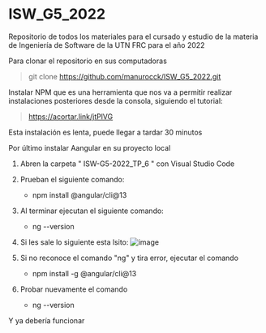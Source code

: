 # ISW_G5_2022
Repositorio de todos los materiales para el cursado y estudio de la materia de Ingeniería de Software de la UTN FRC para el año 2022

Para clonar el repositorio en sus computadoras

 > git clone https://github.com/manurocck/ISW_G5_2022.git

Instalar NPM que es una herramienta que nos va a permitir realizar instalaciones posteriores desde la consola, siguiendo el tutorial: 

 > https://acortar.link/jtPlVG
 
 Esta instalación es lenta, puede llegar a tardar 30 minutos
 
 Por último instalar Aangular en su proyecto local
  1. Abren la carpeta " ISW-G5-2022_TP_6 " con Visual Studio Code
  2. Prueban el siguiente comando: 
     - npm install @angular/cli@13
  3. Al terminar ejecutan el siguiente comando: 
     - ng --version
  4. Si les sale lo siguiente esta lsito:
   ![image](https://user-images.githubusercontent.com/80793450/189001948-163ab79d-9aad-410b-a8e3-088f6003c47c.png)
  
  5. Si no reconoce el comando "ng" y tira error, ejecutar el comando
      - npm install -g @angular/cli@13
      
   6. Probar nuevamente el comando 
      - ng --version 
   
   Y ya debería funcionar
  
